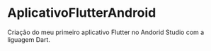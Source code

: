 # AplicativoFlutterAndroid
Criação do meu primeiro aplicativo Flutter no Andorid Studio com a liguagem Dart.

